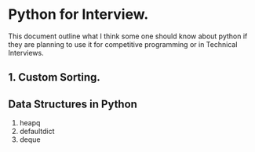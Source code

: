 # Python for Interview.

This document outline what I think some one should know about python if they are
planning to use it for competitive programming or in Technical Interviews.

## 1. Custom Sorting.

## Data Structures in Python

1. heapq
2. defaultdict
3. deque
